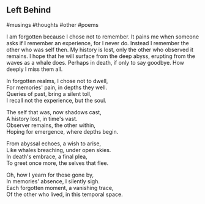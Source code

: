 ## Left Behind

#musings #thoughts #other #poems 

I am forgotten because I chose not to remember. It pains me when someone asks if I remember an experience, for I never do. Instead I remember the other who was self then. My history is lost, only the other who observed it remains. I hope that he will surface from the deep abyss, erupting from the waves as a whale does. Perhaps in death, if only to say goodbye. How deeply I miss them all.

  
In forgotten realms, I chose not to dwell,  
For memories' pain, in depths they well.  
Queries of past, bring a silent toll,  
I recall not the experience, but the soul.

The self that was, now shadows cast,  
A history lost, in time's vast.  
Observer remains, the other within,  
Hoping for emergence, where depths begin.

From abyssal echoes, a wish to arise,  
Like whales breaching, under open skies.  
In death's embrace, a final plea,  
To greet once more, the selves that flee.

Oh, how I yearn for those gone by,  
In memories' absence, I silently sigh.  
Each forgotten moment, a vanishing trace,  
Of the other who lived, in this temporal space.